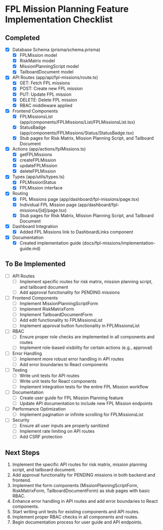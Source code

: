 # FPL Mission Planning Feature Implementation Checklist

## Completed

- [x] Database Schema (prisma/schema.prisma)
  - [x] FPLMission model
  - [x] RiskMatrix model
  - [x] MissionPlanningScript model
  - [x] TailboardDocument model

- [x] API Routes (app/api/fpl-missions/route.ts)
  - [x] GET: Fetch FPL missions
  - [x] POST: Create new FPL mission
  - [x] PUT: Update FPL mission
  - [x] DELETE: Delete FPL mission
  - [x] RBAC middleware applied

- [x] Frontend Components
  - [x] FPLMissionsList (app/components/FPLMissions/List/FPLMissionsList.tsx)
  - [x] StatusBadge (app/components/FPLMissions/Status/StatusBadge.tsx)
  - [x] Stub pages for Risk Matrix, Mission Planning Script, and Tailboard Document

- [x] Actions (app/actions/fplMissions.ts)
  - [x] getFPLMissions
  - [x] createFPLMission
  - [x] updateFPLMission
  - [x] deleteFPLMission

- [x] Types (app/utils/types.ts)
  - [x] FPLMissionStatus
  - [x] FPLMission interface

- [x] Routing
  - [x] FPL Missions page (app/dashboard/fpl-missions/page.tsx)
  - [x] Individual FPL Mission page (app/dashboard/fpl-missions/[id]/page.tsx)
  - [x] Stub pages for Risk Matrix, Mission Planning Script, and Tailboard Document

- [x] Dashboard Integration
  - [x] Added FPL Missions link to DashboardLinks component

- [x] Documentation
  - [x] Created implementation guide (docs/fpl-missions/implementation-guide.md)

## To Be Implemented

- [ ] API Routes
  - [ ] Implement specific routes for risk matrix, mission planning script, and tailboard document
  - [ ] Add approval functionality for PENDING missions

- [ ] Frontend Components
  - [ ] Implement MissionPlanningScriptForm
  - [ ] Implement RiskMatrixForm
  - [ ] Implement TailboardDocumentForm
  - [ ] Add edit functionality to FPLMissionsList
  - [ ] Implement approval button functionality in FPLMissionsList

- [ ] RBAC
  - [ ] Ensure proper role checks are implemented in all components and routes
  - [ ] Implement role-based visibility for certain actions (e.g., approval)

- [ ] Error Handling
  - [ ] Implement more robust error handling in API routes
  - [ ] Add error boundaries to React components

- [ ] Testing
  - [ ] Write unit tests for API routes
  - [ ] Write unit tests for React components
  - [ ] Implement integration tests for the entire FPL Mission workflow

- [ ] Documentation
  - [ ] Create user guide for FPL Mission Planning feature
  - [ ] Update API documentation to include new FPL Mission endpoints

- [ ] Performance Optimization
  - [ ] Implement pagination or infinite scrolling for FPLMissionsList

- [ ] Security
  - [ ] Ensure all user inputs are properly sanitized
  - [ ] Implement rate limiting on API routes
  - [ ] Add CSRF protection

## Next Steps

1. Implement the specific API routes for risk matrix, mission planning script, and tailboard document.
2. Add approval functionality for PENDING missions in both backend and frontend.
3. Implement the form components (MissionPlanningScriptForm, RiskMatrixForm, TailboardDocumentForm) as stub pages with basic RBAC.
4. Enhance error handling in API routes and add error boundaries to React components.
5. Start writing unit tests for existing components and API routes.
6. Implement proper RBAC checks in all components and routes.
7. Begin documentation process for user guide and API endpoints.
